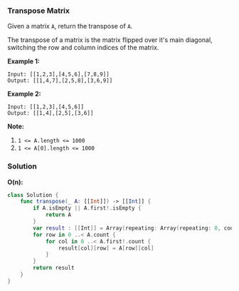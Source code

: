 
### Transpose Matrix

Given a matrix `A`, return the transpose of `A`.

The transpose of a matrix is the matrix flipped over it's main diagonal, switching the row and column indices of the matrix.

__Example 1:__
```
Input: [[1,2,3],[4,5,6],[7,8,9]]
Output: [[1,4,7],[2,5,8],[3,6,9]]
```
__Example 2:__
```
Input: [[1,2,3],[4,5,6]]
Output: [[1,4],[2,5],[3,6]]
```

__Note:__
1. `1 <= A.length <= 1000`
2. `1 <= A[0].length <= 1000`

### Solution
__O(n):__
```Swift
class Solution {
    func transpose(_ A: [[Int]]) -> [[Int]] {
        if A.isEmpty || A.first!.isEmpty {
            return A
        }
        var result : [[Int]] = Array(repeating: Array(repeating: 0, count: A.count), count: A.first!.count)
        for row in 0 ..< A.count {
            for col in 0 ..< A.first!.count {
                result[col][row] = A[row][col]
            }
        }
        return result
    }
}
```